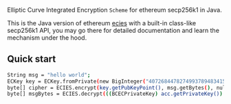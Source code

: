 Elliptic Curve Integrated Encryption `Scheme` for ethereum secp256k1 in Java.

This is the Java version of ethereum [ecies](https://github.com/ethereum/go-ethereum/tree/master/crypto/ecies) with a built-in class-like secp256k1 API, you may go there for detailed documentation and learn the mechanism under the hood.

## Quick start

```bash
String msg = "hello world";
ECKey key = ECKey.fromPrivate(new BigInteger("40726844782749937894834151007763016161820451265783099183065635627847362290970", 10));
byte[] cipher = ECIES.encrypt(key.getPubKeyPoint(), msg.getBytes(), null, null);
byte[] msgBytes = ECIES.decrypt(((BCECPrivateKey) acc.getPrivateKey()).getD(), cipher, null, acc.serializePublicKey());
```
